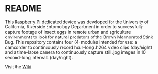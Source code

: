 # README 
This [Raspberry Pi](http://www.raspberrypi.org) dedicated device was developed for the University of California, Riverside Entomology Department in order to successfully capture footage of insect eggs in remote urban and agriculture environments to look for natural predators of the Brown Marmorated Stink Bug. This repository contains four (4) modules intended for use: a camcorder to continuously record hour-long .h264 video clips (day/night) and a time-lapse camera to continuously capture still .jpg images in 10 second-long intervals (day/night).

Visit the [Wiki](https://github.com/hyperbit/raspberry-pi-camcorder/wiki)
